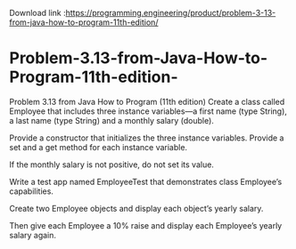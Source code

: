 Download link :https://programming.engineering/product/problem-3-13-from-java-how-to-program-11th-edition/

# Problem-3.13-from-Java-How-to-Program-11th-edition-
Problem 3.13 from Java How to Program (11th edition)
Create a class called Employee that includes three instance variables—a first name (type String), a last name (type String) and a monthly salary (double).

Provide a constructor that initializes the three instance variables. Provide a set and a get method for each instance variable.

If the monthly salary is not positive, do not set its value.

Write a test app named EmployeeTest that demonstrates class Employee’s capabilities.

Create two Employee objects and display each object’s yearly salary.

Then give each Employee a 10% raise and display each Employee’s yearly salary again.
